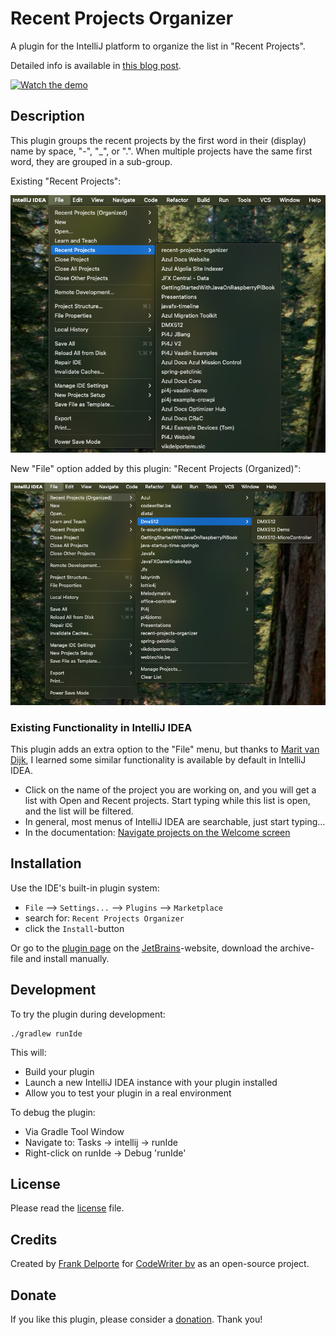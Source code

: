 # Recent Projects Organizer

A plugin for the IntelliJ platform to organize the list in "Recent Projects".

Detailed info is available in [this blog post](https://webtechie.be/post/2025-09-18-jetbrains-intellijidea-plugin-recent-project-organizer/).

[![Watch the demo](https://img.youtube.com/vi/d0j_PVqXxRc/0.jpg)](https://www.youtube.com/watch?v=d0j_PVqXxRc)

## Description

This plugin groups the recent projects by the first word in their (display) name by space, "-", "_", or ".". When multiple projects have the same first word, they are grouped in a sub-group.

Existing "Recent Projects":

![Recent Projects](screenshots/recent-projects.png)

New "File" option added by this plugin: "Recent Projects (Organized)":

![Recent Projects Organized](screenshots/recent-projects-organized.png)

### Existing Functionality in IntelliJ IDEA

This plugin adds an extra option to the "File" menu, but thanks to [Marit van Dijk](https://github.com/mlvandijk), I learned some similar functionality is available by default in IntelliJ IDEA. 

* Click on the name of the project you are working on, and you will get a list with Open and Recent projects. Start typing while this list is open, and the list will be filtered.
* In general, most menus of IntelliJ IDEA are searchable, just start typing...
* In the documentation: [Navigate projects on the Welcome screen](https://www.jetbrains.com/help/idea/open-close-and-move-projects.html#navigate-welcome-screen)

## Installation

Use the IDE's built-in plugin system:

* `File` --> `Settings...` --> `Plugins` --> `Marketplace`
* search for: `Recent Projects Organizer`
* click the `Install`-button

Or go to the [plugin page](https://plugins.jetbrains.com/plugin/28455-recent-projects-organizer) on the [JetBrains](https://www.jetbrains.com)-website, download the archive-file and install manually.

## Development

To try the plugin during development:

```
./gradlew runIde
```

This will:

* Build your plugin
* Launch a new IntelliJ IDEA instance with your plugin installed
* Allow you to test your plugin in a real environment

To debug the plugin:

* Via Gradle Tool Window
* Navigate to: Tasks → intellij → runIde
* Right-click on runIde → Debug 'runIde'

## License

Please read the [license](LICENSE) file.

## Credits

Created by [Frank Delporte](https://www.linkedin.com/in/frankdelporte/) for [CodeWriter bv](https://codewriter.be/) as an open-source project.

## Donate

If you like this plugin, please consider a [donation](https://buymeacoffee.com/frankdelporte). Thank you!
